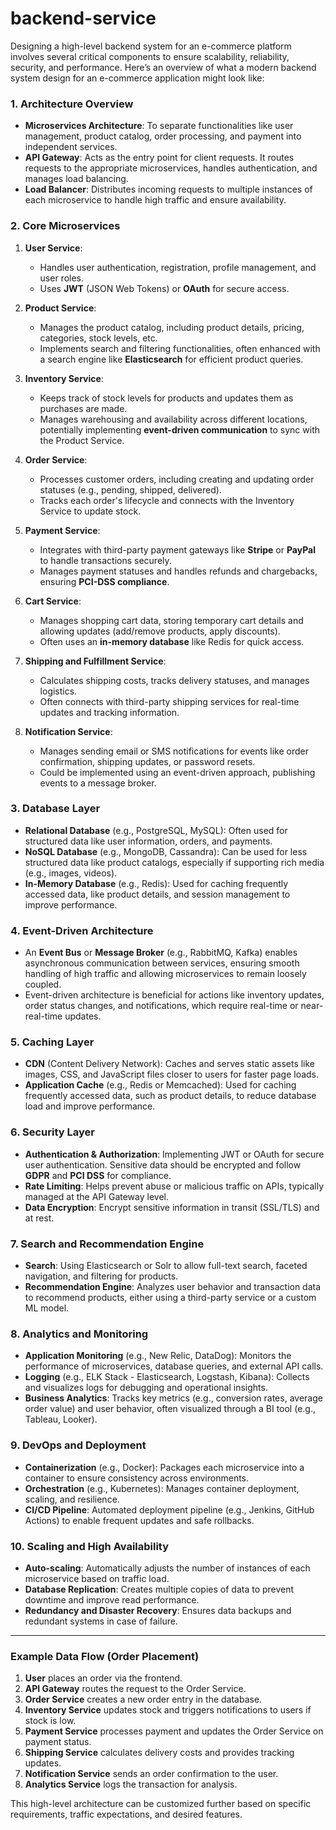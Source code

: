 ﻿# backend-service

Designing a high-level backend system for an e-commerce platform involves several critical components to ensure scalability, reliability, security, and performance. Here’s an overview of what a modern backend system design for an e-commerce application might look like:

### 1. **Architecture Overview**
   - **Microservices Architecture**: To separate functionalities like user management, product catalog, order processing, and payment into independent services.
   - **API Gateway**: Acts as the entry point for client requests. It routes requests to the appropriate microservices, handles authentication, and manages load balancing.
   - **Load Balancer**: Distributes incoming requests to multiple instances of each microservice to handle high traffic and ensure availability.

### 2. **Core Microservices**

   1. **User Service**:
      - Handles user authentication, registration, profile management, and user roles.
      - Uses **JWT** (JSON Web Tokens) or **OAuth** for secure access.

   2. **Product Service**:
      - Manages the product catalog, including product details, pricing, categories, stock levels, etc.
      - Implements search and filtering functionalities, often enhanced with a search engine like **Elasticsearch** for efficient product queries.

   3. **Inventory Service**:
      - Keeps track of stock levels for products and updates them as purchases are made.
      - Manages warehousing and availability across different locations, potentially implementing **event-driven communication** to sync with the Product Service.

   4. **Order Service**:
      - Processes customer orders, including creating and updating order statuses (e.g., pending, shipped, delivered).
      - Tracks each order's lifecycle and connects with the Inventory Service to update stock.

   5. **Payment Service**:
      - Integrates with third-party payment gateways like **Stripe** or **PayPal** to handle transactions securely.
      - Manages payment statuses and handles refunds and chargebacks, ensuring **PCI-DSS compliance**.

   6. **Cart Service**:
      - Manages shopping cart data, storing temporary cart details and allowing updates (add/remove products, apply discounts).
      - Often uses an **in-memory database** like Redis for quick access.

   7. **Shipping and Fulfillment Service**:
      - Calculates shipping costs, tracks delivery statuses, and manages logistics.
      - Often connects with third-party shipping services for real-time updates and tracking information.

   8. **Notification Service**:
      - Manages sending email or SMS notifications for events like order confirmation, shipping updates, or password resets.
      - Could be implemented using an event-driven approach, publishing events to a message broker.

### 3. **Database Layer**

   - **Relational Database** (e.g., PostgreSQL, MySQL): Often used for structured data like user information, orders, and payments.
   - **NoSQL Database** (e.g., MongoDB, Cassandra): Can be used for less structured data like product catalogs, especially if supporting rich media (e.g., images, videos).
   - **In-Memory Database** (e.g., Redis): Used for caching frequently accessed data, like product details, and session management to improve performance.

### 4. **Event-Driven Architecture**

   - An **Event Bus** or **Message Broker** (e.g., RabbitMQ, Kafka) enables asynchronous communication between services, ensuring smooth handling of high traffic and allowing microservices to remain loosely coupled.
   - Event-driven architecture is beneficial for actions like inventory updates, order status changes, and notifications, which require real-time or near-real-time updates.

### 5. **Caching Layer**

   - **CDN** (Content Delivery Network): Caches and serves static assets like images, CSS, and JavaScript files closer to users for faster page loads.
   - **Application Cache** (e.g., Redis or Memcached): Used for caching frequently accessed data, such as product details, to reduce database load and improve performance.

### 6. **Security Layer**

   - **Authentication & Authorization**: Implementing JWT or OAuth for secure user authentication. Sensitive data should be encrypted and follow **GDPR** and **PCI DSS** for compliance.
   - **Rate Limiting**: Helps prevent abuse or malicious traffic on APIs, typically managed at the API Gateway level.
   - **Data Encryption**: Encrypt sensitive information in transit (SSL/TLS) and at rest.

### 7. **Search and Recommendation Engine**

   - **Search**: Using Elasticsearch or Solr to allow full-text search, faceted navigation, and filtering for products.
   - **Recommendation Engine**: Analyzes user behavior and transaction data to recommend products, either using a third-party service or a custom ML model.

### 8. **Analytics and Monitoring**

   - **Application Monitoring** (e.g., New Relic, DataDog): Monitors the performance of microservices, database queries, and external API calls.
   - **Logging** (e.g., ELK Stack - Elasticsearch, Logstash, Kibana): Collects and visualizes logs for debugging and operational insights.
   - **Business Analytics**: Tracks key metrics (e.g., conversion rates, average order value) and user behavior, often visualized through a BI tool (e.g., Tableau, Looker).

### 9. **DevOps and Deployment**

   - **Containerization** (e.g., Docker): Packages each microservice into a container to ensure consistency across environments.
   - **Orchestration** (e.g., Kubernetes): Manages container deployment, scaling, and resilience.
   - **CI/CD Pipeline**: Automated deployment pipeline (e.g., Jenkins, GitHub Actions) to enable frequent updates and safe rollbacks.

### 10. **Scaling and High Availability**

   - **Auto-scaling**: Automatically adjusts the number of instances of each microservice based on traffic load.
   - **Database Replication**: Creates multiple copies of data to prevent downtime and improve read performance.
   - **Redundancy and Disaster Recovery**: Ensures data backups and redundant systems in case of failure.

---

### Example Data Flow (Order Placement)

1. **User** places an order via the frontend.
2. **API Gateway** routes the request to the Order Service.
3. **Order Service** creates a new order entry in the database.
4. **Inventory Service** updates stock and triggers notifications to users if stock is low.
5. **Payment Service** processes payment and updates the Order Service on payment status.
6. **Shipping Service** calculates delivery costs and provides tracking updates.
7. **Notification Service** sends an order confirmation to the user.
8. **Analytics Service** logs the transaction for analysis.

This high-level architecture can be customized further based on specific requirements, traffic expectations, and desired features.
